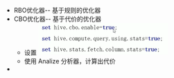 - RBO优化器-- 基于规则的优化器
- CBO优化器-- 基于代价的优化器
	- 设置 ![image.png](../assets/image_1645953057622_0.png)
	- 使用 Analize 分析器，计算出代价
-